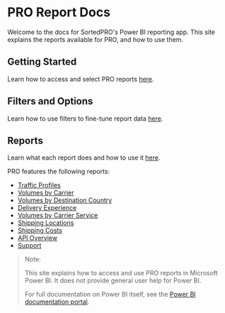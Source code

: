 # PRO Report Docs
Welcome to the docs for SortedPRO's Power BI reporting app. This site explains the reports available for PRO, and how to use them.

## Getting Started

Learn how to access and select PRO reports [here](getting-started.md).

## Filters and Options

Learn how to use filters to fine-tune report data [here](filters-options.md).

## Reports

Learn what each report does and how to use it [here](reports.md). 

PRO features the following reports:

* [Traffic Profiles](traffic-profile.md)
* [Volumes by Carrier](by-carrier.md)
* [Volumes by Destination Country](by-country.md)
* [Delivery Experience](experience.md)
* [Volumes by Carrier Service](by-carrier-service.md)
* [Shipping Locations](location-performance.md)
* [Shipping Costs](costs.md)
* [API Overview](api.md)
* [Support](support.md)

> <span class="note-header">Note:</span>
>
> This site explains how to access and use PRO reports in Microsoft Power BI. It does not provide general user help for Power BI. 
> 
> For full documentation on Power BI itself, see the [Power BI documentation portal](https://docs.microsoft.com/en-us/power-bi/#pivot=home&panel=home-all).

